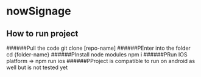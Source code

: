 # nowSignage
## How to run project
######Pull the code git clone [repo-name]
######PEnter into the folder cd {folder-name}
######PInstall node modules npm i
######PRun IOS platform => npm run ios
######PProject is compatible to run on android as well but is not tested yet
